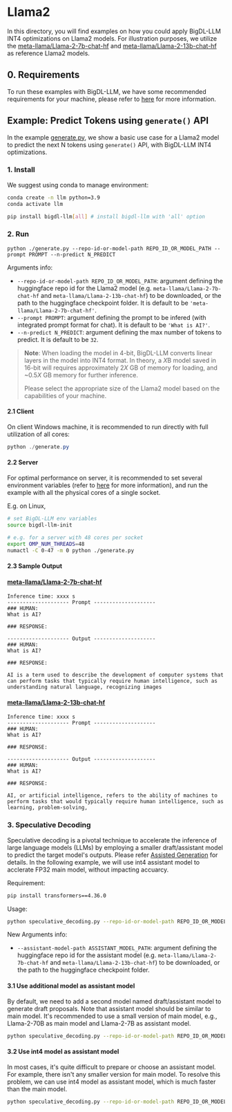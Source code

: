 # Llama2
In this directory, you will find examples on how you could apply BigDL-LLM INT4 optimizations on Llama2 models. For illustration purposes, we utilize the [meta-llama/Llama-2-7b-chat-hf](https://huggingface.co/meta-llama/Llama-2-7b-chat-hf) and [meta-llama/Llama-2-13b-chat-hf](https://huggingface.co/meta-llama/Llama-2-13b-chat-hf) as reference Llama2 models.

## 0. Requirements
To run these examples with BigDL-LLM, we have some recommended requirements for your machine, please refer to [here](../README.md#recommended-requirements) for more information.

## Example: Predict Tokens using `generate()` API
In the example [generate.py](./generate.py), we show a basic use case for a Llama2 model to predict the next N tokens using `generate()` API, with BigDL-LLM INT4 optimizations.
### 1. Install
We suggest using conda to manage environment:
```bash
conda create -n llm python=3.9
conda activate llm

pip install bigdl-llm[all] # install bigdl-llm with 'all' option
```

### 2. Run
```
python ./generate.py --repo-id-or-model-path REPO_ID_OR_MODEL_PATH --prompt PROMPT --n-predict N_PREDICT
```

Arguments info:
- `--repo-id-or-model-path REPO_ID_OR_MODEL_PATH`: argument defining the huggingface repo id for the Llama2 model (e.g. `meta-llama/Llama-2-7b-chat-hf` and `meta-llama/Llama-2-13b-chat-hf`) to be downloaded, or the path to the huggingface checkpoint folder. It is default to be `'meta-llama/Llama-2-7b-chat-hf'`.
- `--prompt PROMPT`: argument defining the prompt to be infered (with integrated prompt format for chat). It is default to be `'What is AI?'`.
- `--n-predict N_PREDICT`: argument defining the max number of tokens to predict. It is default to be `32`.

> **Note**: When loading the model in 4-bit, BigDL-LLM converts linear layers in the model into INT4 format. In theory, a *X*B model saved in 16-bit will requires approximately 2*X* GB of memory for loading, and ~0.5*X* GB memory for further inference.
>
> Please select the appropriate size of the Llama2 model based on the capabilities of your machine.

#### 2.1 Client
On client Windows machine, it is recommended to run directly with full utilization of all cores:
```powershell
python ./generate.py 
```

#### 2.2 Server
For optimal performance on server, it is recommended to set several environment variables (refer to [here](../README.md#best-known-configuration-on-linux) for more information), and run the example with all the physical cores of a single socket.

E.g. on Linux,
```bash
# set BigDL-LLM env variables
source bigdl-llm-init

# e.g. for a server with 48 cores per socket
export OMP_NUM_THREADS=48
numactl -C 0-47 -m 0 python ./generate.py
```

#### 2.3 Sample Output
#### [meta-llama/Llama-2-7b-chat-hf](https://huggingface.co/meta-llama/Llama-2-7b-chat-hf)
```log
Inference time: xxxx s
-------------------- Prompt --------------------
### HUMAN:
What is AI?

### RESPONSE:

-------------------- Output --------------------
### HUMAN:
What is AI?

### RESPONSE:

AI is a term used to describe the development of computer systems that can perform tasks that typically require human intelligence, such as understanding natural language, recognizing images
```

#### [meta-llama/Llama-2-13b-chat-hf](https://huggingface.co/meta-llama/Llama-2-13b-chat-hf)
```log
Inference time: xxxx s
-------------------- Prompt --------------------
### HUMAN:
What is AI?

### RESPONSE:

-------------------- Output --------------------
### HUMAN:
What is AI?

### RESPONSE:

AI, or artificial intelligence, refers to the ability of machines to perform tasks that would typically require human intelligence, such as learning, problem-solving,
```

### 3. Speculative Decoding
Speculative decoding is a pivotal technique to accelerate the inference of large language models (LLMs) by employing a smaller draft/assistant model to predict the target model's outputs. Please refer [Assisted Generation](https://huggingface.co/blog/assisted-generation) for details. In the following example, we will use int4 assistant model to acclerate FP32 main model, without impacting accuarcy.

Requirement:
```bash
pip install transformers==4.36.0
```

Usage:
```bash
python speculative_decoding.py --repo-id-or-model-path REPO_ID_OR_MODEL_PATH --assistant-model-path ASSISTANT_MODEL_PATH --prompt PROMPT --n-predict N_PREDICT
```

New Arguments info:
- `--assistant-model-path ASSISTANT_MODEL_PATH`: argument defining the huggingface repo id for the assistant model (e.g. `meta-llama/Llama-2-7b-chat-hf` and `meta-llama/Llama-2-13b-chat-hf`) to be downloaded, or the path to the huggingface checkpoint folder. 

#### 3.1 Use additional model as assistant model
By default, we need to add a second model named draft/assistant model to generate draft proposals. Note that assistant model should be similar to main model. It's recommended to use a small version of main model, e.g., Llama-2-70B as main model and Llama-2-7B as assistant model.

```bash
python speculative_decoding.py --repo-id-or-model-path REPO_ID_OR_MODEL_PATH --assistant-model-path ASSISTANT_MODEL_PATH --prompt PROMPT --n-predict N_PREDICT
```

#### 3.2 Use int4 model as assistant model
In most cases, it's quite difficult to prepare or choose an assistant model. For example, there isn't any smaller version for main model. To resolve this problem, we can use int4 model as assistant model, which is much faster than the main model.

```bash
python speculative_decoding.py --repo-id-or-model-path REPO_ID_OR_MODEL_PATH --prompt PROMPT --n-predict N_PREDICT
```
